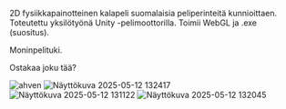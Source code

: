 2D fysiikkapainotteinen kalapeli suomalaisia peliperinteitä kunnioittaen. Toteutettu yksilötyönä Unity -pelimoottorilla. Toimii WebGL ja .exe (suositus).

Moninpelituki.

Ostakaa joku tää?


![ahven](https://github.com/user-attachments/assets/1c6f9d1f-c0bc-4e58-a9b9-70979a10c640)
![Näyttökuva 2025-05-12 132417](https://github.com/user-attachments/assets/09765270-9b30-4947-9089-1f77d0e103c1)
![Näyttökuva 2025-05-12 131122](https://github.com/user-attachments/assets/a4d23ae9-5319-4ec1-808f-a577e493733e)
![Näyttökuva 2025-05-12 132045](https://github.com/user-attachments/assets/36b39f76-40e7-40ba-ba81-e6d428ddcc07)

